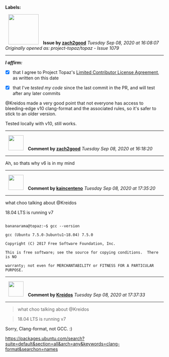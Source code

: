 **Labels:**



<a href="https://github.com/zach2good"><img src="https://avatars3.githubusercontent.com/u/1389729?v=4" width="96" height="96" hspace="10"></img></a> **Issue by [zach2good](https://github.com/zach2good)**
_Tuesday Sep 08, 2020 at 16:08:07_
_Originally opened as: project-topaz/topaz - Issue 1079_

----

<!-- place 'x' mark between square [] brackets to affirm: -->
**_I affirm:_**
- [x] that I agree to Project Topaz's [Limited Contributor License Agreement](http://project-topaz.com/blob/release/CONTRIBUTOR_AGREEMENT.md), as written on this date
- [x] that I've _tested my code_ since the last commit in the PR, and will test after any later commits

@Kreidos made a very good point that not everyone has access to bleeding-edge v10 clang-format and the associated rules, so it's safer to stick to an older version.

Tested locally with v10, still works.



----
<a href="https://github.com/zach2good"><img src="https://avatars3.githubusercontent.com/u/1389729?v=4" width="48" height="48" hspace="10"></img></a> **Comment by [zach2good](https://github.com/zach2good)**
_Tuesday Sep 08, 2020 at 16:18:20_

----

Ah, so thats why v6 is in my mind


----
<a href="https://github.com/kaincenteno"><img src="https://avatars3.githubusercontent.com/u/26943220?v=4" width="48" height="48" hspace="10"></img></a> **Comment by [kaincenteno](https://github.com/kaincenteno)**
_Tuesday Sep 08, 2020 at 17:35:20_

----

what choo talking about @Kreidos 

18.04 LTS is running v7
```
bananarama@topaz:~$ gcc --version
gcc (Ubuntu 7.5.0-3ubuntu1~18.04) 7.5.0
Copyright (C) 2017 Free Software Foundation, Inc.
This is free software; see the source for copying conditions.  There is NO
warranty; not even for MERCHANTABILITY or FITNESS FOR A PARTICULAR PURPOSE.
```


----
<a href="https://github.com/Kreidos"><img src="https://avatars0.githubusercontent.com/u/12466395?v=4" width="48" height="48" hspace="10"></img></a> **Comment by [Kreidos](https://github.com/Kreidos)**
_Tuesday Sep 08, 2020 at 17:37:33_

----

> what choo talking about @Kreidos
> 
> 18.04 LTS is running v7

Sorry, Clang-format, not GCC. :)
https://packages.ubuntu.com/search?suite=default&section=all&arch=any&keywords=clang-format&searchon=names

